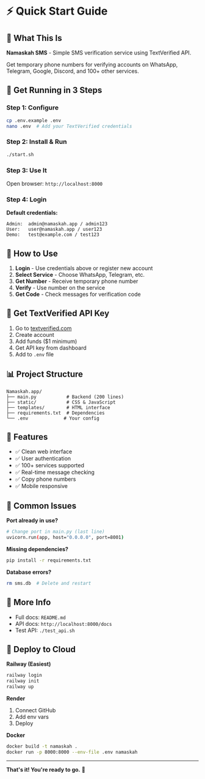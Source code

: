 # ⚡ Quick Start Guide

## 🎯 What This Is

**Namaskah SMS** - Simple SMS verification service using TextVerified API.

Get temporary phone numbers for verifying accounts on WhatsApp, Telegram, Google, Discord, and 100+ other services.

## 🚀 Get Running in 3 Steps

### Step 1: Configure
```bash
cp .env.example .env
nano .env  # Add your TextVerified credentials
```

### Step 2: Install & Run
```bash
./start.sh
```

### Step 3: Use It
Open browser: `http://localhost:8000`

### Step 4: Login
**Default credentials:**
```
Admin:  admin@namaskah.app / admin123
User:   user@namaskah.app / user123  
Demo:   test@example.com / test123
```

## 📱 How to Use

1. **Login** - Use credentials above or register new account
2. **Select Service** - Choose WhatsApp, Telegram, etc.
3. **Get Number** - Receive temporary phone number
4. **Verify** - Use number on the service
5. **Get Code** - Check messages for verification code

## 🔑 Get TextVerified API Key

1. Go to [textverified.com](https://www.textverified.com)
2. Create account
3. Add funds ($1 minimum)
4. Get API key from dashboard
5. Add to `.env` file

## 📊 Project Structure

```
Namaskah.app/
├── main.py           # Backend (200 lines)
├── static/           # CSS & JavaScript
├── templates/        # HTML interface
├── requirements.txt  # Dependencies
└── .env             # Your config
```

## 🎨 Features

- ✅ Clean web interface
- ✅ User authentication
- ✅ 100+ services supported
- ✅ Real-time message checking
- ✅ Copy phone numbers
- ✅ Mobile responsive

## 🐛 Common Issues

**Port already in use?**
```bash
# Change port in main.py (last line)
uvicorn.run(app, host="0.0.0.0", port=8001)
```

**Missing dependencies?**
```bash
pip install -r requirements.txt
```

**Database errors?**
```bash
rm sms.db  # Delete and restart
```

## 📖 More Info

- Full docs: `README.md`
- API docs: `http://localhost:8000/docs`
- Test API: `./test_api.sh`

## 🚢 Deploy to Cloud

**Railway (Easiest)**
```bash
railway login
railway init
railway up
```

**Render**
1. Connect GitHub
2. Add env vars
3. Deploy

**Docker**
```bash
docker build -t namaskah .
docker run -p 8000:8000 --env-file .env namaskah
```

---

**That's it! You're ready to go.** 🎉

